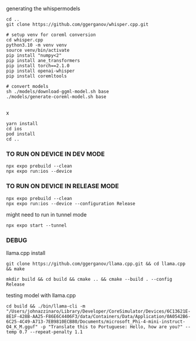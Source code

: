 
generating the whispermodels
```
cd ..
git clone https://github.com/ggerganov/whisper.cpp.git

# setup venv for coreml conversion
cd whisper.cpp
python3.10 -m venv venv
source venv/bin/activate
pip install "numpy<2"
pip install ane_transformers
pip install torch==2.1.0
pip install openai-whisper
pip install coremltools

# convert models
sh ./models/download-ggml-model.sh base
./models/generate-coreml-model.sh base


```
x


```
yarn install
cd ios
pod install
cd ..
```


### TO RUN ON DEVICE IN DEV MODE
```
npx expo prebuild --clean
npx expo run:ios --device
```

### TO RUN ON DEVICE IN RELEASE MODE
```
npx expo prebuild --clean
npx expo run:ios --device --configuration Release
```

might need to run in tunnel mode
```
npx expo start --tunnel
```



### DEBUG

llama.cpp install
```
git clone https://github.com/ggerganov/llama.cpp.git && cd llama.cpp && make

mkdir build && cd build && cmake .. && cmake --build . --config Release

```


testing model with llama.cpp
```
cd build && ./bin/llama-cli -m "/Users/johnazzinaro/Library/Developer/CoreSimulator/Devices/6C13621E-8E1F-428B-AA25-F86E6C4406F3/data/Containers/Data/Application/0A0542B6-6C25-4C49-A713-7EB9810ECB80/Documents/microsoft_Phi-4-mini-instruct-Q4_K_M.gguf" -p "Translate this to Portuguese: Hello, how are you?" --temp 0.7 --repeat-penalty 1.1
```

